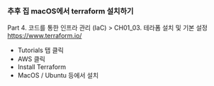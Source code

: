 ### 추후 집 macOS에서 terraform 설치하기
Part 4. 코드를 통한 인프라 관리 (IaC) > CH01_03. 테라폼 설치 및 기본 설정
https://www.terraform.io/
- Tutorials 탭 클릭
- AWS 클릭
- Install Terraform
- MacOS / Ubuntu 등에서 설치


<!--stackedit_data:
eyJoaXN0b3J5IjpbLTIwODM4OTA3NTAsLTIwODg3NDY2MTJdfQ
==
-->